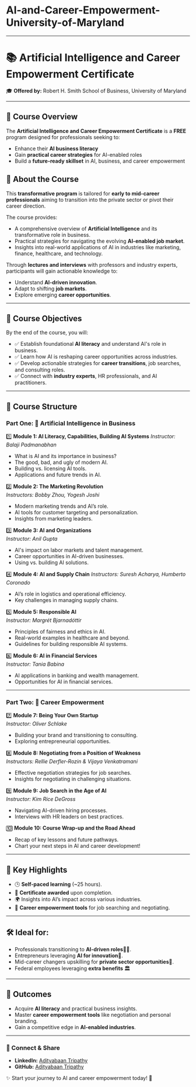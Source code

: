 # AI-and-Career-Empowerment-University-of-Maryland

---
# 📚 Artificial Intelligence and Career Empowerment Certificate  
🎓 **Offered by:** Robert H. Smith School of Business, University of Maryland  

---

## 🌟 Course Overview  
The **Artificial Intelligence and Career Empowerment Certificate** is a **FREE** program designed for professionals seeking to:  
- Enhance their **AI business literacy**  
- Gain **practical career strategies** for AI-enabled roles  
- Build a **future-ready skillset** in AI, business, and career empowerment  


## 🧐 About the Course  
This **transformative program** is tailored for **early to mid-career professionals** aiming to transition into the private sector or pivot their career direction.  

The course provides:  
- A comprehensive overview of **Artificial Intelligence** and its transformative role in business.  
- Practical strategies for navigating the evolving **AI-enabled job market**.  
- Insights into real-world applications of AI in industries like marketing, finance, healthcare, and technology.  

Through **lectures and interviews** with professors and industry experts, participants will gain actionable knowledge to:  
- Understand **AI-driven innovation**.  
- Adapt to shifting **job markets**.  
- Explore emerging **career opportunities**.  

---

## 🎯 Course Objectives  

By the end of the course, you will:  
- ✅ Establish foundational **AI literacy** and understand AI's role in business.  
- ✅ Learn how AI is reshaping career opportunities across industries.  
- ✅ Develop actionable strategies for **career transitions**, job searches, and consulting roles.  
- ✅ Connect with **industry experts**, HR professionals, and AI practitioners.  

---

## 📜 Course Structure  

### **Part One: 🧠 Artificial Intelligence in Business**  
1️⃣ **Module 1: AI Literacy, Capabilities, Building AI Systems**
    *Instructor: Balaji Padmanabhan*  
   - What is AI and its importance in business?  
   - The good, bad, and ugly of modern AI.  
   - Building vs. licensing AI tools.  
   - Applications and future trends in AI.  

2️⃣ **Module 2: The Marketing Revolution**  
    *Instructors: Bobby Zhou, Yogesh Joshi*
   - Modern marketing trends and AI’s role.  
   - AI tools for customer targeting and personalization.  
   - Insights from marketing leaders.  

3️⃣ **Module 3: AI and Organizations**  
    *Instructor: Anil Gupta*
   - AI's impact on labor markets and talent management.  
   - Career opportunities in AI-driven businesses.  
   - Using vs. building AI solutions.  

4️⃣ **Module 4: AI and Supply Chain**
    *Instructors: Suresh Acharya, Humberto Coronado*  
   - AI’s role in logistics and operational efficiency.  
   - Key challenges in managing supply chains.  

5️⃣ **Module 5: Responsible AI**  
    *Instructor: Margrét Bjarnadóttir*
   - Principles of fairness and ethics in AI.  
   - Real-world examples in healthcare and beyond.  
   - Guidelines for building responsible AI systems.  

6️⃣ **Module 6: AI in Financial Services**  
    *Instructor: Tania Babina*
   - AI applications in banking and wealth management.  
   - Opportunities for AI in financial services.  

---

### **Part Two: 🚀 Career Empowerment**  
7️⃣ **Module 7: Being Your Own Startup**  
    *Instructor: Oliver Schlake* 
   - Building your brand and transitioning to consulting.  
   - Exploring entrepreneurial opportunities.  

8️⃣ **Module 8: Negotiating from a Position of Weakness**  
    *Instructors: Rellie Derfler-Rozin & Vijaya Venkatramani*
   - Effective negotiation strategies for job searches.  
   - Insights for negotiating in challenging situations.  

9️⃣ **Module 9: Job Search in the Age of AI**  
    *Instructor: Kim Rice DeGross* 
   - Navigating AI-driven hiring processes.  
   - Interviews with HR leaders on best practices.  

🔟 **Module 10: Course Wrap-up and the Road Ahead**  
   - Recap of key lessons and future pathways.  
   - Chart your next steps in AI and career development!

---

## 📌 Key Highlights  
- 🕒 **Self-paced learning** (~25 hours).  
- 🏅 **Certificate awarded** upon completion.  
- 🌍 Insights into AI’s impact across various industries.  
- 💼 **Career empowerment tools** for job searching and negotiating.  

---

## 🛠️ Ideal for:  
- Professionals transitioning to **AI-driven roles**🧑‍💻.
- Entrepreneurs leveraging **AI for innovation**🚀.  
- Mid-career changers upskilling for **private sector opportunities**🔄.  
- Federal employees leveraging **extra benefits** 🏛️

---

## 🎯 Outcomes  
- Acquire **AI literacy** and practical business insights.  
- Master **career empowerment tools** like negotiation and personal branding.  
- Gain a competitive edge in **AI-enabled industries**.  

---


### 🔗 Connect & Share    
- **LinkedIn:** [Adityabaan Tripathy](https://www.linkedin.com/in/adityabaan-tripathy-6b245323b/)  
- **GitHub:** [Adityabaan Tripathy](https://github.com/Adityabaan/)  

✨ Start your journey to AI and career empowerment today! 🚀  


